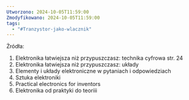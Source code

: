 ```yaml
---
Utworzono: 2024-10-05T11:59:00
Zmodyfikowano: 2024-10-05T11:59:00
tags:
  - "#Tranzystor-jako-wlacznik"
---
```



Żródła:
1. Elektronika łatwiejsza niż przypuszczasz: technika cyfrowa str. 24
2. Elektronika łatwiejsza niż przypuszczasz: układy
3. Elementy i układy elektroniczne w pytaniach i odpowiedziach
4. Sztuka elektroniki
5. Practical electronics for inventors
6. Elektronika od praktyki do teoriii

















